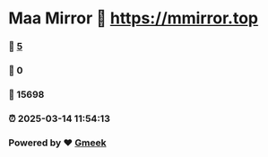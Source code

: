 # Maa Mirror :link: https://mmirror.top 
### :page_facing_up: [5](https://mmirror.top/tag.html) 
### :speech_balloon: 0 
### :hibiscus: 15698 
### :alarm_clock: 2025-03-14 11:54:13 
### Powered by :heart: [Gmeek](https://github.com/Meekdai/Gmeek)
